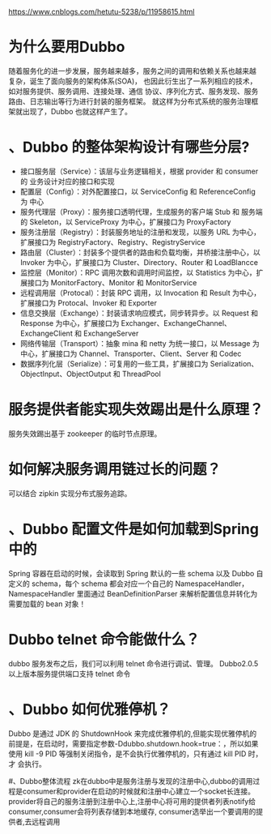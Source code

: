 https://www.cnblogs.com/hetutu-5238/p/11958615.html
# 为什么要用Dubbo
随着服务化的进一步发展，服务越来越多，服务之间的调用和依赖关系也越来越 复杂，诞生了面向服务的架构体系(SOA)，
也因此衍生出了一系列相应的技术，如对服务提供、服务调用、连接处理、通信 协议、序列化方式、服务发现、服务路由、日志输出等行为进行封装的服务框架。
就这样为分布式系统的服务治理框架就出现了，Dubbo 也就这样产生了。

# 、Dubbo 的整体架构设计有哪些分层?
* 接口服务层（Service）：该层与业务逻辑相关，根据 provider 和 consumer 的 业务设计对应的接口和实现
* 配置层（Config）：对外配置接口，以 ServiceConfig 和 ReferenceConfig 为 中心
* 服务代理层（Proxy）：服务接口透明代理，生成服务的客户端 Stub 和 服务端 的 Skeleton，以 ServiceProxy 为中心，扩展接口为 ProxyFactory
* 服务注册层（Registry）：封装服务地址的注册和发现，以服务 URL 为中心， 扩展接口为 RegistryFactory、Registry、RegistryService
* 路由层（Cluster）：封装多个提供者的路由和负载均衡，并桥接注册中心，以 Invoker 为中心，扩展接口为 Cluster、Directory、Router 和 LoadBlancce
* 监控层（Monitor）：RPC 调用次数和调用时间监控，以 Statistics 为中心，扩 展接口为 MonitorFactory、Monitor 和 MonitorService
* 远程调用层（Protocal）：封装 RPC 调用，以 Invocation 和 Result 为中心， 扩展接口为 Protocal、Invoker 和 Exporter
* 信息交换层（Exchange）：封装请求响应模式，同步转异步。以 Request 和 Response 为中心，扩展接口为 Exchanger、ExchangeChannel、 ExchangeClient 和 ExchangeServer
* 网络传输层（Transport）：抽象 mina 和 netty 为统一接口，以 Message 为 中心，扩展接口为 Channel、Transporter、Client、Server 和 Codec
* 数据序列化层（Serialize）：可复用的一些工具，扩展接口为 Serialization、 ObjectInput、ObjectOutput 和 ThreadPool

# 服务提供者能实现失效踢出是什么原理？
服务失效踢出基于 zookeeper 的临时节点原理。

# 如何解决服务调用链过长的问题？
可以结合 zipkin 实现分布式服务追踪。

# 、Dubbo 配置文件是如何加载到Spring中的
Spring 容器在启动的时候，会读取到 Spring 默认的一些 schema 以及 Dubbo 自 定义的 schema，每个 schema 都会对应一个自己的 NamespaceHandler， NamespaceHandler 里面通过 BeanDefinitionParser 来解析配置信息并转化为 需要加载的 bean 对象！

# Dubbo telnet 命令能做什么？
dubbo 服务发布之后，我们可以利用 telnet 命令进行调试、管理。 Dubbo2.0.5 以上版本服务提供端口支持 telnet 命令

# 、Dubbo 如何优雅停机？
Dubbo 是通过 JDK 的 ShutdownHook 来完成优雅停机的,但能实现优雅停机的前提是，在启动时，需要指定参数-Ddubbo.shutdown.hook=true：，所以如果使用 kill -9 PID 等强制关闭指令，是不会执行优雅停机的，只有通过 kill PID 时，才 会执行。

#、Dubbo整体流程
zk在dubbo中是服务注册与发现的注册中心,dubbo的调用过程是consumer和provider在启动的时候就和注册中心建立一个socket长连接。
provider将自己的服务注册到注册中心上,注册中心将可用的提供者列表notify给consumer,consumer会将列表存储到本地缓存,
consumer选举出一个要调用的提供者,去远程调用
